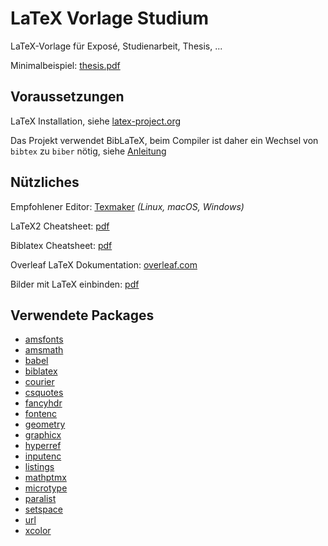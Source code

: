 # LaTeX Vorlage Studium
LaTeX-Vorlage für Exposé, Studienarbeit, Thesis, ...

Minimalbeispiel: [thesis.pdf](https://github.com/simon-mettler/latex-thesis/blob/master/thesis.pdf)

## Voraussetzungen 
LaTeX Installation, siehe [latex-project.org](https://www.latex-project.org/get/)

Das Projekt verwendet BibLaTeX, beim Compiler ist daher ein Wechsel von `bibtex` zu `biber` nötig, siehe [Anleitung](https://tex.stackexchange.com/a/44095)

## Nützliches
Empfohlener Editor: [Texmaker](https://www.xm1math.net/texmaker/) _(Linux, macOS, Windows)_

LaTeX2 Cheatsheet: [pdf](https://wch.github.io/latexsheet/latexsheet-a4.pdf)

Biblatex Cheatsheet: [pdf](http://tug.ctan.org/info/biblatex-cheatsheet/biblatex-cheatsheet.pdf)

Overleaf LaTeX Dokumentation: [overleaf.com](https://www.overleaf.com/learn/latex/Main_Page)

Bilder mit LaTeX einbinden: [pdf](http://tug.ctan.org/info/l2picfaq/german/l2picfaq.pdf)


## Verwendete Packages
- [amsfonts](https://ctan.org/pkg/amsfonts)
- [amsmath](https://ctan.org/pkg/amsmath)
- [babel](https://ctan.org/pkg/babel)
- [biblatex](https://ctan.org/pkg/biblatex)
- [courier](https://ctan.org/pkg/courier)
- [csquotes](https://ctan.org/pkg/csquotes)
- [fancyhdr](https://ctan.org/pkg/fancyhdr)
- [fontenc](https://ctan.org/pkg/fontenc)
- [geometry](https://ctan.org/pkg/geometry)
- [graphicx](https://ctan.org/pkg/graphicx)
- [hyperref](https://ctan.org/pkg/hyperref)
- [inputenc](https://www.ctan.org/pkg/inputenc)
- [listings](https://ctan.org/pkg/listings)
- [mathptmx](https://ctan.org/pkg/mathptmx)
- [microtype](https://ctan.org/pkg/microtype)
- [paralist](https://ctan.org/pkg/paralist)
- [setspace](https://ctan.org/pkg/setspace)
- [url](https://ctan.org/pkg/url)
- [xcolor](https://ctan.org/pkg/xcolor)
